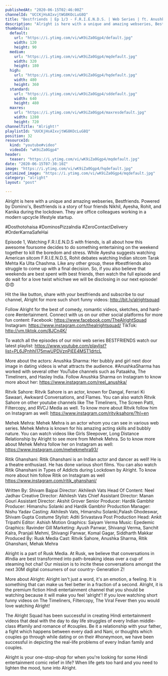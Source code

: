 ```yaml
---
publishedAt: "2020-06-15T02:46:00Z"
channelId: "UCCKjHsAIxvjtWG8KOcLuG8Q"
title: "Bestfriends | Ep 1/3 - F.R.I.E.N.D.S. | Web Series | ft. Anushka Sharma, Ritvik Sahore | Alright"
description: "Alright is here with a unique and amazing webseries, Bestfriends. Powered by Domino's, Bestfriends is a story of four friends Nikhil, Ayesha, Rohit, and Kanika during the lockdown. They are office colleagues working in a modern upcycle lifestyle startup.\n\n#Dosthotohaisa #DominosPizzaIndia #ZeroContactDelivery #OrderKarnaSafeHai\n\nEpisode 1, Watching F.R.I.E.N.D.S with friends, is all about how this awesome foursome decides to do something entertaining on the weekend together to kill the boredom and stress. While Ayesha suggests watching American sitcom F.R.I.E.N.D.S, Rohit debates watching Indian sitcom Tarak Mehta Ka Ulta Chashma. Like any other group, these #bestfriends also struggle to come up with a final decision. So, if you also believe that weekends are best spent with best friends, then watch the full episode and do wait for a love twist whichwe we will be disclosing in our next episode! 😍😍\n\nHit the like button, share with your bestfriends and subscribe to our channel, Alright for more such short funny videos: http://bit.ly/alrightsquad\n\nFollow Alright for the best of comedy, romantic videos, sketches, and hard-core #entertainment. Connect with us on our other social platforms for more fun content: \nFacebook: https://www.facebook.com/TheAlrightSquad \nInstagram: https://www.instagram.com/thealrightsquad/ \nTikTok: http://vm.tiktok.com/8JCn4K/\n\nTo watch all the episodes of our mini web series BESTFRIENDS watch our latest playlist: https://www.youtube.com/playlist?list=PL6JPnhhI175mwUPDVznPiEE4MST1drtcL\n\nMore about the actors:\nAnushka Sharma: Her bubbly and girl next door image in dating videos is what attracts the audience. #AnushkaSharma has worked with several other YouTube channels such as Pataakha, The Timeliners, and Hasley India. Follow Anushka Sharma on Instagram to know more about her: https://www.instagram.com/reel_anushka/\n\nRitvik Sahore: Ritvik Sahore is an actor, known for Dangal, Ferrari Ki Sawaari, Awkward Conversations, and Flames. You can also watch Ritvik Sahore on other youtube channels like The Timeliners, The Screen Patti, Filtercopy, and RVCJ Media as well. To know more about Ritvik follow him on Instagram as well: https://www.instagram.com/ritviksahore/?hl=en\n\nMehek Mehra: Mehek Mehra is an actor whom you can see in various web series. Mehek Mehra is known for his amazing acting skills and bubbly nature. You can watch videos like Girls Sleepover, Long Distance Relationship by Alright to see more from Mehek Mehra. So to know more about Mehek Mehra follow her on Instagram as well: https://www.instagram.com/mehekmehra93/\n\nRitik Ghanshani: Ritik Ghanshani is an Indian actor and dancer as well! He is a theatre enthusiast. He has done various short films. You can also watch Ritik Ghanshani in Types of Addicts during Lockdown by Alright. To know more about him follow Ritik on Instagram as well https://www.instagram.com/ritik_ghanshani/\n\nWritten By: Shivam Bajpai\nDirector: Akhilesh Vats\nHead Of Content: Neel Jadhav \nCreative Director: Akhilesh Vats \nChief Assistant Director: Manan Gouri \nAssistant Director: Akshit Grover\nSenior Producer: Hardik Gambhir\nProducer: Himanshu Solanki and Hardik Gambhir\nProduction Manager: Nishu Yadav\nCasting: Akhilesh Vats, Himanshu Solanki,Palash Ghodeswar, Shivam Gupta\nCostume Stylist: Aditi Srivastava \nPost Production Head: Ankit Tripathi\nEditor: Ashish \nMotion Graphics:  Saiyam Verma\nMusic: Epedemic\nGraphics:  Ravinder Gill\nMarketing: Ayush Panwar, Shivangi Verma, Sanchit Kalra, Pranjali Mehmi, Shivangi Panwar, Komal Gagar, Siddharth Makkar\nProduced By: Rusk Media\nCast: Ritvik Sahore, Anushka Sharma, Ritik Ghanshani, Mehak Mehra\n\nAlright is a part of Rusk Media. At Rusk, we believe that conversations in #India are best transformed into path-breaking ideas over a cup of steaming hot chai! Our mission is to incite these conversations amongst the next 30M digital consumers of our country- Generation Z!\n\nMore about Alright: Alright isn't just a word, it's an emotion, a feeling. It is something that can make us feel better in a fraction of a second. Alright, it is the premium fiction Hindi entertainment channel that you should be watching because it will make you feel 'alright'! If you love watching short funny videos on The Timeliners, Filtercopy, The Viral Fever then you would love watching Alright!\n\nThe Alright Squad has been successful in creating Hindi entertainment videos that deal with the day to day life struggles of every Indian middle-class #family and romance of #couples. Be it a relationship with your father, a fight which happens between every dadi and Nani, or thoughts which couples go through while dating or on their #honeymoon, we have been successful in depicting the real-life problems of every Indian family and couples.\n\nAlright is your one-stop-shop for when you're looking for some Hindi entertainment comic relief in life? When life gets too hard and you need to lighten the mood, tune into Alright."
thumbnails:
  default:
    url: "https://i.ytimg.com/vi/wK9iZa0Ggp4/default.jpg"
    width: 120
    height: 90
  medium:
    url: "https://i.ytimg.com/vi/wK9iZa0Ggp4/mqdefault.jpg"
    width: 320
    height: 180
  high:
    url: "https://i.ytimg.com/vi/wK9iZa0Ggp4/hqdefault.jpg"
    width: 480
    height: 360
  standard:
    url: "https://i.ytimg.com/vi/wK9iZa0Ggp4/sddefault.jpg"
    width: 640
    height: 480
  maxres:
    url: "https://i.ytimg.com/vi/wK9iZa0Ggp4/maxresdefault.jpg"
    width: 1280
    height: 720
channelTitle: "Alright!"
playlistId: "UUCKjHsAIxvjtWG8KOcLuG8Q"
position: 32
resourceId:
  kind: "youtube#video"
  videoId: "wK9iZa0Ggp4"
header:
  teaser: "https://i.ytimg.com/vi/wK9iZa0Ggp4/mqdefault.jpg"
date: "2020-06-15T07:30:10Z"
image: "https://i.ytimg.com/vi/wK9iZa0Ggp4/hqdefault.jpg"
optimized_image: "https://i.ytimg.com/vi/wK9iZa0Ggp4/mqdefault.jpg"
category: "alright"
layout: "post"

---
```

Alright is here with a unique and amazing webseries, Bestfriends. Powered by Domino's, Bestfriends is a story of four friends Nikhil, Ayesha, Rohit, and Kanika during the lockdown. They are office colleagues working in a modern upcycle lifestyle startup.

#Dosthotohaisa #DominosPizzaIndia #ZeroContactDelivery #OrderKarnaSafeHai

Episode 1, Watching F.R.I.E.N.D.S with friends, is all about how this awesome foursome decides to do something entertaining on the weekend together to kill the boredom and stress. While Ayesha suggests watching American sitcom F.R.I.E.N.D.S, Rohit debates watching Indian sitcom Tarak Mehta Ka Ulta Chashma. Like any other group, these #bestfriends also struggle to come up with a final decision. So, if you also believe that weekends are best spent with best friends, then watch the full episode and do wait for a love twist whichwe we will be disclosing in our next episode! 😍😍

Hit the like button, share with your bestfriends and subscribe to our channel, Alright for more such short funny videos: http://bit.ly/alrightsquad

Follow Alright for the best of comedy, romantic videos, sketches, and hard-core #entertainment. Connect with us on our other social platforms for more fun content: 
Facebook: https://www.facebook.com/TheAlrightSquad 
Instagram: https://www.instagram.com/thealrightsquad/ 
TikTok: http://vm.tiktok.com/8JCn4K/

To watch all the episodes of our mini web series BESTFRIENDS watch our latest playlist: https://www.youtube.com/playlist?list=PL6JPnhhI175mwUPDVznPiEE4MST1drtcL

More about the actors:
Anushka Sharma: Her bubbly and girl next door image in dating videos is what attracts the audience. #AnushkaSharma has worked with several other YouTube channels such as Pataakha, The Timeliners, and Hasley India. Follow Anushka Sharma on Instagram to know more about her: https://www.instagram.com/reel_anushka/

Ritvik Sahore: Ritvik Sahore is an actor, known for Dangal, Ferrari Ki Sawaari, Awkward Conversations, and Flames. You can also watch Ritvik Sahore on other youtube channels like The Timeliners, The Screen Patti, Filtercopy, and RVCJ Media as well. To know more about Ritvik follow him on Instagram as well: https://www.instagram.com/ritviksahore/?hl=en

Mehek Mehra: Mehek Mehra is an actor whom you can see in various web series. Mehek Mehra is known for his amazing acting skills and bubbly nature. You can watch videos like Girls Sleepover, Long Distance Relationship by Alright to see more from Mehek Mehra. So to know more about Mehek Mehra follow her on Instagram as well: https://www.instagram.com/mehekmehra93/

Ritik Ghanshani: Ritik Ghanshani is an Indian actor and dancer as well! He is a theatre enthusiast. He has done various short films. You can also watch Ritik Ghanshani in Types of Addicts during Lockdown by Alright. To know more about him follow Ritik on Instagram as well https://www.instagram.com/ritik_ghanshani/

Written By: Shivam Bajpai
Director: Akhilesh Vats
Head Of Content: Neel Jadhav 
Creative Director: Akhilesh Vats 
Chief Assistant Director: Manan Gouri 
Assistant Director: Akshit Grover
Senior Producer: Hardik Gambhir
Producer: Himanshu Solanki and Hardik Gambhir
Production Manager: Nishu Yadav
Casting: Akhilesh Vats, Himanshu Solanki,Palash Ghodeswar, Shivam Gupta
Costume Stylist: Aditi Srivastava 
Post Production Head: Ankit Tripathi
Editor: Ashish 
Motion Graphics:  Saiyam Verma
Music: Epedemic
Graphics:  Ravinder Gill
Marketing: Ayush Panwar, Shivangi Verma, Sanchit Kalra, Pranjali Mehmi, Shivangi Panwar, Komal Gagar, Siddharth Makkar
Produced By: Rusk Media
Cast: Ritvik Sahore, Anushka Sharma, Ritik Ghanshani, Mehak Mehra

Alright is a part of Rusk Media. At Rusk, we believe that conversations in #India are best transformed into path-breaking ideas over a cup of steaming hot chai! Our mission is to incite these conversations amongst the next 30M digital consumers of our country- Generation Z!

More about Alright: Alright isn't just a word, it's an emotion, a feeling. It is something that can make us feel better in a fraction of a second. Alright, it is the premium fiction Hindi entertainment channel that you should be watching because it will make you feel 'alright'! If you love watching short funny videos on The Timeliners, Filtercopy, The Viral Fever then you would love watching Alright!

The Alright Squad has been successful in creating Hindi entertainment videos that deal with the day to day life struggles of every Indian middle-class #family and romance of #couples. Be it a relationship with your father, a fight which happens between every dadi and Nani, or thoughts which couples go through while dating or on their #honeymoon, we have been successful in depicting the real-life problems of every Indian family and couples.

Alright is your one-stop-shop for when you're looking for some Hindi entertainment comic relief in life? When life gets too hard and you need to lighten the mood, tune into Alright.